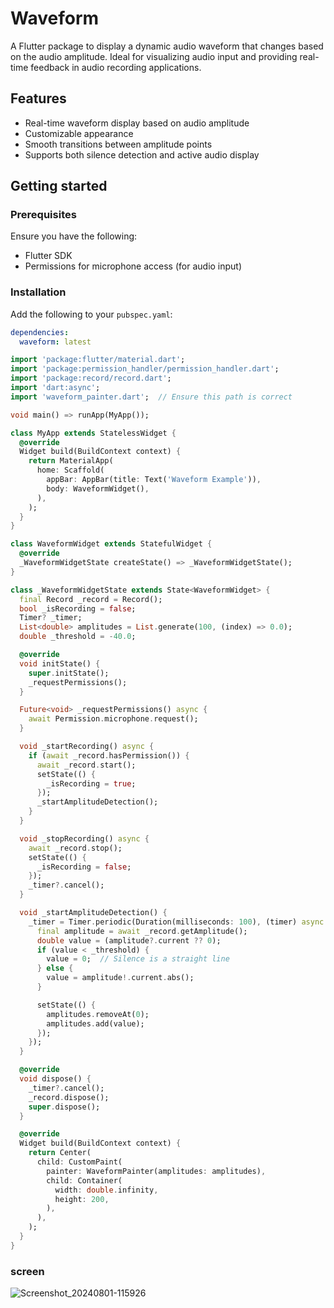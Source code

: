 # Waveform

A Flutter package to display a dynamic audio waveform that changes based on the audio amplitude. Ideal for visualizing audio input and providing real-time feedback in audio recording applications.

## Features

- Real-time waveform display based on audio amplitude
- Customizable appearance
- Smooth transitions between amplitude points
- Supports both silence detection and active audio display

## Getting started

### Prerequisites

Ensure you have the following:
- Flutter SDK
- Permissions for microphone access (for audio input)

### Installation

Add the following to your `pubspec.yaml`:
```yaml
dependencies:
  waveform: latest

```
```dart
import 'package:flutter/material.dart';
import 'package:permission_handler/permission_handler.dart';
import 'package:record/record.dart';
import 'dart:async';
import 'waveform_painter.dart';  // Ensure this path is correct

void main() => runApp(MyApp());

class MyApp extends StatelessWidget {
  @override
  Widget build(BuildContext context) {
    return MaterialApp(
      home: Scaffold(
        appBar: AppBar(title: Text('Waveform Example')),
        body: WaveformWidget(),
      ),
    );
  }
}

class WaveformWidget extends StatefulWidget {
  @override
  _WaveformWidgetState createState() => _WaveformWidgetState();
}

class _WaveformWidgetState extends State<WaveformWidget> {
  final Record _record = Record();
  bool _isRecording = false;
  Timer? _timer;
  List<double> amplitudes = List.generate(100, (index) => 0.0);
  double _threshold = -40.0;

  @override
  void initState() {
    super.initState();
    _requestPermissions();
  }

  Future<void> _requestPermissions() async {
    await Permission.microphone.request();
  }

  void _startRecording() async {
    if (await _record.hasPermission()) {
      await _record.start();
      setState(() {
        _isRecording = true;
      });
      _startAmplitudeDetection();
    }
  }

  void _stopRecording() async {
    await _record.stop();
    setState(() {
      _isRecording = false;
    });
    _timer?.cancel();
  }

  void _startAmplitudeDetection() {
    _timer = Timer.periodic(Duration(milliseconds: 100), (timer) async {
      final amplitude = await _record.getAmplitude();
      double value = (amplitude?.current ?? 0);
      if (value < _threshold) {
        value = 0;  // Silence is a straight line
      } else {
        value = amplitude!.current.abs();
      }

      setState(() {
        amplitudes.removeAt(0);
        amplitudes.add(value);
      });
    });
  }

  @override
  void dispose() {
    _timer?.cancel();
    _record.dispose();
    super.dispose();
  }

  @override
  Widget build(BuildContext context) {
    return Center(
      child: CustomPaint(
        painter: WaveformPainter(amplitudes: amplitudes),
        child: Container(
          width: double.infinity,
          height: 200,
        ),
      ),
    );
  }
}


```

### screen
![Screenshot_20240801-115926](https://github.com/user-attachments/assets/abae68a7-1288-4070-829a-f069a5f95026)
